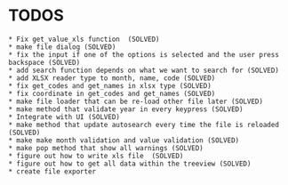 # TODOS
    * Fix get_value_xls function  (SOLVED)
    * make file dialog (SOLVED)
    * fix the input if one of the options is selected and the user press backspace (SOLVED)
    * add search function depends on what we want to search for (SOLVED) 
    * add XLSX reader type to month, name, code (SOLVED)
    * fix get_codes and get_names in xlsx type (SOLVED)
    * fix coordinate in get_codes and get_names (SOLVED)
    * make file loader that can be re-load other file later (SOLVED)
    * make method that validate year in every keypress (SOLVED)
    * Integrate with UI (SOLVED)
    * make method that update autosearch every time the file is reloaded (SOLVED)
    * make make month validation and value validation (SOLVED)
    * make pop method that show all warnings (SOLVED)
    * figure out how to write xls file  (SOLVED)
    * figure out how to get all data within the treeview (SOLVED)
    * create file exporter
